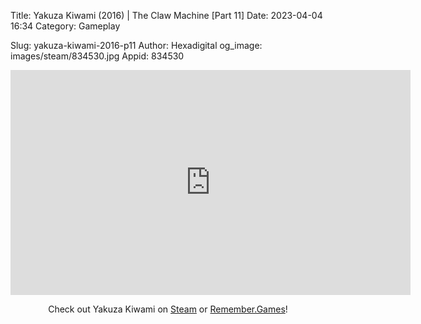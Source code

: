 Title: Yakuza Kiwami (2016) | The Claw Machine [Part 11]
Date: 2023-04-04 16:34
Category: Gameplay

Slug: yakuza-kiwami-2016-p11
Author: Hexadigital
og_image: images/steam/834530.jpg
Appid: 834530

<center><iframe src="https://www.youtube.com/embed/y-pQOCKcfqM?feature=oembed" allow="accelerometer; autoplay; encrypted-media; gyroscope; picture-in-picture" width="640" height="360" frameborder="0"></iframe>

Check out Yakuza Kiwami on [Steam](https://store.steampowered.com/app/834530/?curator_clanid=34633900) or [Remember.Games](https://remember.games/game/342/)!</center>